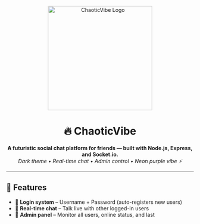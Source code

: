 <p align="center">
  <img src="public/EWbndKy4Tlesld1s5HLj9w" width="280" alt="ChaoticVibe Logo">
</p>

<h1 align="center">🔥 ChaoticVibe</h1>

<p align="center">
  <b>A futuristic social chat platform for friends — built with Node.js, Express, and Socket.io.</b><br>
  <i>Dark theme • Real-time chat • Admin control • Neon purple vibe ⚡</i>
</p>

---

## 🚀 Features
- 🔐 **Login system** – Username + Password (auto-registers new users)
- 💬 **Real-time chat** – Talk live with other logged-in users
- 🧠 **Admin panel** – Monitor all users, online status, and last

